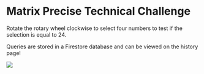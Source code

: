 # Matrix Precise Technical Challenge

Rotate the rotary wheel clockwise to select four numbers to test if the selection is equal to 24.

Queries are stored in a Firestore database and can be viewed on the history page!

![](assets/Screenshots.PNG)